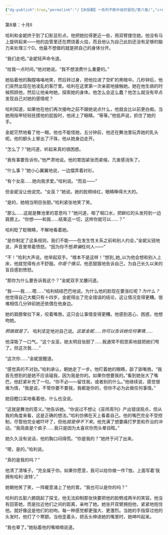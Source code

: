 ```yaml
---
{"dg-publish":true,"permalink":"/【未授翻】一系列不断升级的冒险/第八章/","created":"2024-11-18T18:15:17.579+08:00","updated":"2024-11-18T18:18:52.419+08:00"}
---
```


第8章：十月Ⅱ

哈利和金妮终于到了幻影显形点，他把她拉得更近一些，用双臂搂住她。他没有马上旋转起来——他的血管里还在燃烧着火焰，而且他认为自己此刻还没有足够的脑力来处理三个D。他最不想做的就是把自己的身体分开。

“我们走吧。”金妮轻声命令道。

“给我一点时间。”他对她说。“我不想浪费什么重要的。”

她贴着他的胸膛咯咯地笑，然后转过身，把他拉进了空旷的黑暗中。几秒钟后，他们突然出现在他凌乱的客厅里。哈利在这里第一次亲密地接触她。她在他生病的时候照顾他，然后让他亲吻她，探索她的身体。他怎么会这么蠢？他怎么就没有早点发现自己对她的感情呢？

哈利知道，如果他在他们再次接吻之前不跟她说点什么，他就会比以前更白痴。当她用指甲轻轻抚摸他的屁股时，他闭上了眼睛。“等等。”他低声说，抓住了她的手。

金妮茫然地看了他一眼。他也不能怪她，五分钟前，他还在舞池里玩弄她的乳头呢。他的额头上冒出了汗珠，他从她身边走开。

“怎么了？”她问道，听起来真的很困惑。

“我有事要告诉你。”他严肃地说。他的胃因紧张而紧缩，亢奋感消失了。

“什么事？”她小心翼翼地说，一边摆弄着衬衫。

“有个女巫……她向我求爱。”哈利说。“而且——”

但金妮没让他说完。“女巫？”她说。她的脸颊绯红，眼睛睁得大大的。

“是的，她相当明目张胆。”哈利紧张地笑了笑。

“那么……这就是舞池里的意思吗？”她问道，咽了咽口水，把鲜红的头发捋到一边肩膀上。“你想——和我……结束这一切，这样你就可以……？”

哈利眨了眨眼睛，不解地看着她。

“是你制定了这条规则，我们不能——在发生性关系之前和别人约会，”金妮尖锐地说，声音里带着愤怒。“因为你不想*欺骗*任何人——”

“不！”哈利大声说。他举起双手。“根本不是这样！”想到_她_以为他会想和别人上床，他就觉得有点不舒服。*你是个傻瓜*，他恶狠狠地告诉自己，为自己长久以来的盲目感到愤怒。

“那你为什么要告诉我这个？”金妮双手叉腰问道。

“我——我……嗯……”哈利结结巴巴地说。为什么他的脸现在要涨红呢？*为什么？* 他觉得自己大概只有十四岁。金妮得出了完全错误的结论，这让情况变得更糟。很难相信几分钟前她还依偎在他身边。

她的肩膀耷拉下来，咬着嘴唇。这只会让事情变得更糟。他感到恶心、困惑，他想吻她。

*照做就是了。* 哈利坚定地对自己说。*这是金妮……你可以告诉她任何事情……*

他深吸了一口气。“这个女巫，她太明目张胆了……我通常不假思索地就把她们甩了。但这次我……”

“这次你……”金妮提醒道。

“感觉真的不对劲。”哈利承认，朝她走了一步。他盯着她的眼睛，舔了舔嘴唇。“我首先想到的是她不应该碰我，因为我是你的。如果你想要我的。”看到她张大了嘴巴，他赶紧补充了一句。“你不必——留住我，或者别的什么。”他继续说，感觉很难为情，“我是说，不管你要不要我，我都是你的，但你不必为此做任何事情。”

她目瞪口呆地看着他，什么也没说。

“这就是舞池的意义。”他告诉她。“你说过不想让《巫师周刊》产出错误观点，但从我的角度来看，这是正确的想法。”哈利仿佛在天上看着自己。他的嘴巴完全不受控制，尽管他完全被吓坏了，但他*就是停不下来*。他充满了想要痛打罗恩和乔治的冲动。“我简直是个疯子……我只是因为太喜欢你而头晕目眩。”

她久久没有说话，他的胸口闷得慌。“你是我的？”她终于问了出来。

“嗯，是的。”哈利说。

“真的是我的吗？”

他清了清嗓子。“完全属于你。如果你愿意，我可以给你做一件T恤，上面写着‘我拥有哈利·波特’。”

她朝他笑了笑，一阵暖意涌上了他的胃。“我也可以是你的吗？”

哈利的五脏六腑跳起了探戈，他无法抑制那张快要把他的脸劈成两半的笑容。他没有回答她，而是拉近他们之间的距离，亲吻了她。她张开双臂拥抱他，紧紧地抱住他。就好像这是他们的初吻。每一种感觉都更强大、更激烈。当她的手指穿过他的头发时，他打了个寒颤。当他歪着头，把舌头伸进她的嘴里时，她呻吟起来。

“我也晕了。”她贴着他的嘴喃喃说道。